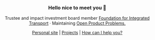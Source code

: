 <div align="center">
  <h3>Hello nice to meet you 👋</h3>
  <p>
    Trustee and impact investment board member <a href="https://integratedtransport.org.uk/"> Foundation for Integrated Transport</a> &middot; Maintaining <a href="https://dogoodbenice.github.io/openproductproblems/">Open Product Problems.</a>
  </p>
  <p><a href="https://surajr.com">Personal site</a> | <a href="https://surajr.com/projects">Projects</a> | <a href="https://surajr.com/how-can-I-help">How can I help you?</a></p>
</div>
